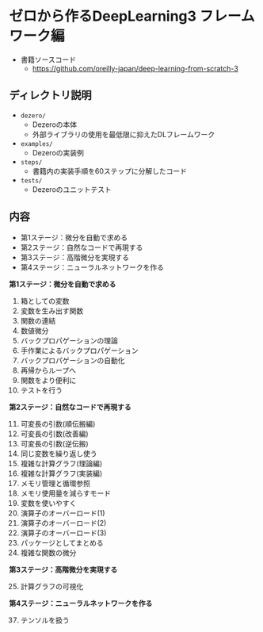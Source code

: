 # ゼロから作るDeepLearning3 フレームワーク編

- 書籍ソースコード
    - https://github.com/oreilly-japan/deep-learning-from-scratch-3

## ディレクトリ説明
- `dezero/`
    - Dezeroの本体
    - 外部ライブラリの使用を最低限に抑えたDLフレームワーク
- `examples/`
    - Dezeroの実装例
- `steps/`
    - 書籍内の実装手順を60ステップに分解したコード
- `tests/`
    - Dezeroのユニットテスト

## 内容

- 第1ステージ：微分を自動で求める
- 第2ステージ：自然なコードで再現する
- 第3ステージ：高階微分を実現する
- 第4ステージ：ニューラルネットワークを作る

**第1ステージ：微分を自動で求める**

1. 箱としての変数
2. 変数を生み出す関数
3. 関数の連結
4. 数値微分
5. バックプロパゲーションの理論
6. 手作業によるバックプロパゲーション
7. バックプロパゲーションの自動化
8. 再帰からループへ
9. 関数をより便利に
10. テストを行う

**第2ステージ：自然なコードで再現する**

11. 可変長の引数(順伝搬編)
12. 可変長の引数(改善編)
13. 可変長の引数(逆伝搬)
14. 同じ変数を繰り返し使う
15. 複雑な計算グラフ(理論編)
16. 複雑な計算グラフ(実装編)
17. メモリ管理と循環参照
18. メモリ使用量を減らすモード
19. 変数を使いやすく
20. 演算子のオーバーロード(1)
21. 演算子のオーバーロード(2)
22. 演算子のオーバーロード(3)
23. パッケージとしてまとめる
24. 複雑な関数の微分

**第3ステージ：高階微分を実現する**

25. 計算グラフの可視化

**第4ステージ：ニューラルネットワークを作る**

37. テンソルを扱う